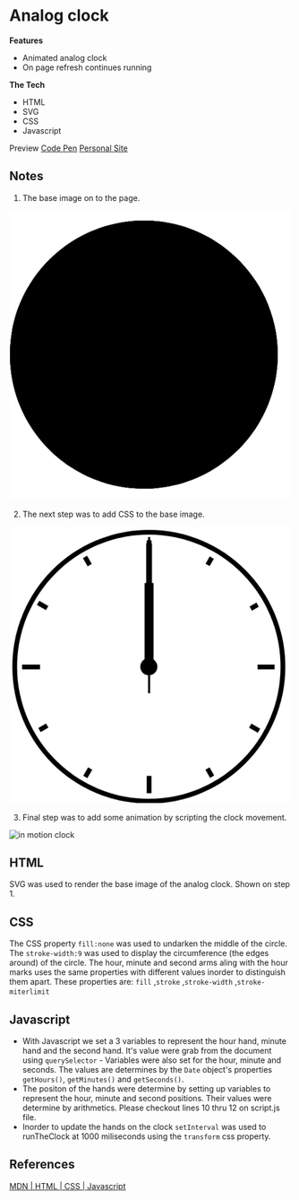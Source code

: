 # Analog clock

**Features**
- Animated analog clock
- On page refresh continues running

**The Tech**
- HTML
- SVG
- CSS
- Javascript

Preview
[Code Pen](https://codepen.io/elvingarcia/pen/RwGmjbB)
[Personal Site]()

## Notes

1. The base image on to the page.

![Dark cirlcle](./images/step_1.png)

2. The next step was to add CSS to the base image.

![motionless clock](./images/step_2.png)

3. Final step was to add some animation by scripting the clock movement.

![in motion clock](./images/step_3.gif)

## HTML
SVG was used to render the base image of the analog clock. Shown on step 1.

## CSS
The CSS property `fill:none` was used to undarken the middle of the circle.
The `stroke-width:9` was used to display the circumference (the edges around) of the circle. The hour, minute and second arms aling with the hour marks uses the same properties with different values inorder to distinguish them apart. These properties are:
 `fill` ,`stroke`  ,`stroke-width` ,`stroke-miterlimit`


## Javascript
 - With Javascript we set a 3 variables to represent the hour hand, minute hand and the second hand. It's value were grab from the document using `querySelector` - Variables were also set for the hour, minute and seconds. The values are determines by the `Date` object's properties `getHours()`, `getMinutes()` and `getSeconds()`.
- The positon of the hands were determine by setting up variables to represent the hour, minute and second positions. Their values were determine by arithmetics. Please checkout lines 10 thru 12 on script.js file.
- Inorder to update the hands on the clock `setInterval` was used to runTheClock at 1000 miliseconds using the `transform` css property.


## References
[MDN | HTML | CSS | Javascript](https://developer.mozilla.org/en-US/docs/Web#web_technology_references)


